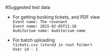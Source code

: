 #Suggested test data

* For getting booking tickets, and PDF view  
  `Event name: The revenant`  
  `Event name: 2015-02-05T21:18`  
  `Auditorium name: Auditorium name`
  
* For batch uploading  
  `tickets.csv (stored in root folder)`  
  `User id - 1`  